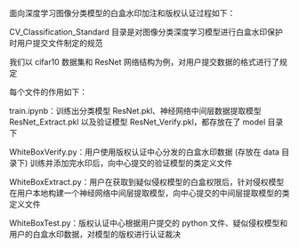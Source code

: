 


面向深度学习图像分类模型的白盒水印加注和版权认证过程如下：

CV_Classification_Standard 目录是对图像分类深度学习模型进行白盒水印保护时用户提交文件制定的规范

我们以 cifar10 数据集和 ResNet 网络结构为例，对用户提交数据的格式进行了规定

每个文件的作用如下：

train.ipynb：训练出分类模型 ResNet.pkl、神经网络中间层数据提取模型 ResNet_Extract.pkl 以及验证模型 ResNet_Verify.pkl，都存放在了 model 目录下

WhiteBoxVerify.py：用户使用版权认证中心分发的白盒水印数据 (存放在 data 目录下) 训练并添加完水印后，向中心提交的验证模型的类定义文件

WhiteBoxExtract.py：用户在获取到疑似侵权模型的白盒权限后，针对侵权模型在用户本地构建一个神经网络中间层提取模型，向中心提交的中间层提取模型的类定义文件

WhiteBoxTest.py：版权认证中心根据用户提交的 python 文件、疑似侵权模型和用户的白盒水印数据，对模型的版权进行认证裁决

